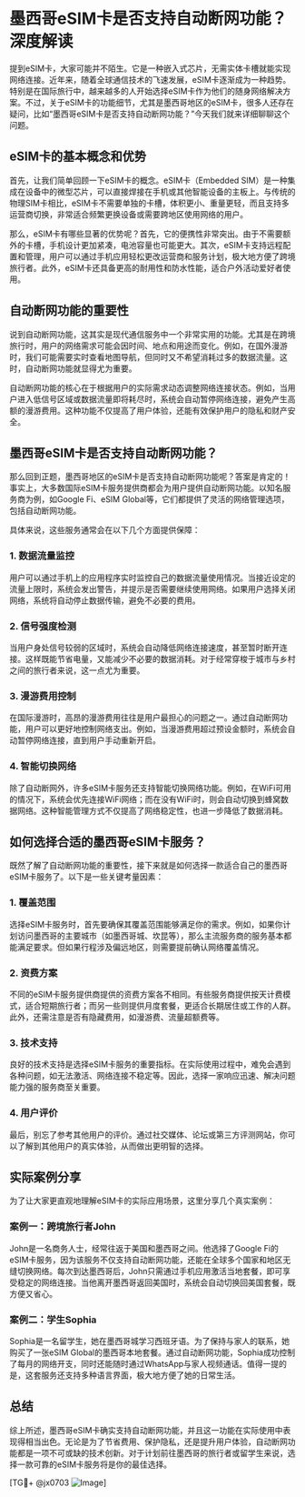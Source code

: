 # 墨西哥eSIM卡是否支持自动断网功能？深度解读

提到eSIM卡，大家可能并不陌生。它是一种嵌入式芯片，无需实体卡槽就能实现网络连接。近年来，随着全球通信技术的飞速发展，eSIM卡逐渐成为一种趋势。特别是在国际旅行中，越来越多的人开始选择eSIM卡作为他们的随身网络解决方案。不过，关于eSIM卡的功能细节，尤其是墨西哥地区的eSIM卡，很多人还存在疑问，比如“墨西哥eSIM卡是否支持自动断网功能？”今天我们就来详细聊聊这个问题。

## eSIM卡的基本概念和优势

首先，让我们简单回顾一下eSIM卡的概念。eSIM卡（Embedded SIM）是一种集成在设备中的微型芯片，可以直接焊接在手机或其他智能设备的主板上。与传统的物理SIM卡相比，eSIM卡不需要单独的卡槽，体积更小、重量更轻，而且支持多运营商切换，非常适合频繁更换设备或需要跨地区使用网络的用户。

那么，eSIM卡有哪些显著的优势呢？首先，它的便携性非常突出。由于不需要额外的卡槽，手机设计更加紧凑，电池容量也可能更大。其次，eSIM卡支持远程配置和管理，用户可以通过手机应用轻松更改运营商和服务计划，极大地方便了跨境旅行者。此外，eSIM卡还具备更高的耐用性和防水性能，适合户外活动爱好者使用。

## 自动断网功能的重要性

说到自动断网功能，这其实是现代通信服务中一个非常实用的功能。尤其是在跨境旅行时，用户的网络需求可能会因时间、地点和用途而变化。例如，在国外漫游时，我们可能需要实时查看地图导航，但同时又不希望消耗过多的数据流量。这时，自动断网功能就显得尤为重要。

自动断网功能的核心在于根据用户的实际需求动态调整网络连接状态。例如，当用户进入低信号区域或数据流量即将耗尽时，系统会自动暂停网络连接，避免产生高额的漫游费用。这种功能不仅提高了用户体验，还能有效保护用户的隐私和财产安全。

## 墨西哥eSIM卡是否支持自动断网功能？

那么回到正题，墨西哥地区的eSIM卡是否支持自动断网功能呢？答案是肯定的！事实上，大多数国际eSIM卡服务提供商都会为用户提供自动断网功能。以知名服务商为例，如Google Fi、eSIM Global等，它们都提供了灵活的网络管理选项，包括自动断网功能。

具体来说，这些服务通常会在以下几个方面提供保障：

### 1. **数据流量监控**
用户可以通过手机上的应用程序实时监控自己的数据流量使用情况。当接近设定的流量上限时，系统会发出警告，并提示是否需要继续使用网络。如果用户选择关闭网络，系统将自动停止数据传输，避免不必要的费用。

### 2. **信号强度检测**
当用户身处信号较弱的区域时，系统会自动降低网络连接速度，甚至暂时断开连接。这样既能节省电量，又能减少不必要的数据消耗。对于经常穿梭于城市与乡村之间的旅行者来说，这一点尤为重要。

### 3. **漫游费用控制**
在国际漫游时，高昂的漫游费用往往是用户最担心的问题之一。通过自动断网功能，用户可以更好地控制网络支出。例如，当漫游费用超过预设金额时，系统会自动暂停网络连接，直到用户手动重新开启。

### 4. **智能切换网络**
除了自动断网外，许多eSIM卡服务还支持智能切换网络功能。例如，在WiFi可用的情况下，系统会优先连接WiFi网络；而在没有WiFi时，则会自动切换到蜂窝数据网络。这种智能管理方式不仅提高了网络稳定性，也进一步降低了数据消耗。

## 如何选择合适的墨西哥eSIM卡服务？

既然了解了自动断网功能的重要性，接下来就是如何选择一款适合自己的墨西哥eSIM卡服务了。以下是一些关键考量因素：

### 1. **覆盖范围**
选择eSIM卡服务时，首先要确保其覆盖范围能够满足你的需求。例如，如果你计划访问墨西哥的主要城市（如墨西哥城、坎昆等），那么主流服务商的服务基本都能满足要求。但如果行程涉及偏远地区，则需要提前确认网络覆盖情况。

### 2. **资费方案**
不同的eSIM卡服务提供商提供的资费方案各不相同。有些服务商提供按天计费模式，适合短期旅行者；而另一些则提供月度套餐，更适合长期居住或工作的人群。此外，还需注意是否有隐藏费用，如漫游费、流量超额费等。

### 3. **技术支持**
良好的技术支持是选择eSIM卡服务的重要指标。在实际使用过程中，难免会遇到各种问题，如无法激活、网络连接不稳定等。因此，选择一家响应迅速、解决问题能力强的服务商至关重要。

### 4. **用户评价**
最后，别忘了参考其他用户的评价。通过社交媒体、论坛或第三方评测网站，你可以了解到其他用户的真实体验，从而做出更明智的选择。

## 实际案例分享

为了让大家更直观地理解eSIM卡的实际应用场景，这里分享几个真实案例：

### 案例一：跨境旅行者John
John是一名商务人士，经常往返于美国和墨西哥之间。他选择了Google Fi的eSIM卡服务，因为该服务不仅支持自动断网功能，还能在全球多个国家和地区无缝切换网络。每次到达墨西哥后，John只需通过手机应用激活当地套餐，即可享受稳定的网络连接。当他离开墨西哥返回美国时，系统会自动切换回美国套餐，既方便又省心。

### 案例二：学生Sophia
Sophia是一名留学生，她在墨西哥城学习西班牙语。为了保持与家人的联系，她购买了一张eSIM Global的墨西哥本地套餐。通过自动断网功能，Sophia成功控制了每月的网络开支，同时还能随时通过WhatsApp与家人视频通话。值得一提的是，这套服务还支持多种语言界面，极大地方便了她的日常生活。

## 总结

综上所述，墨西哥eSIM卡确实支持自动断网功能，并且这一功能在实际使用中表现得相当出色。无论是为了节省费用、保护隐私，还是提升用户体验，自动断网功能都是一项不可或缺的技术创新。对于计划前往墨西哥的旅行者或留学生来说，选择一款可靠的eSIM卡服务将是你的最佳选择。

[TG💪+ @jx0703 ![Image](https://github.com/user-attachments/assets/dbca1d08-cadb-493c-b0ec-ad6f7a83f270)]